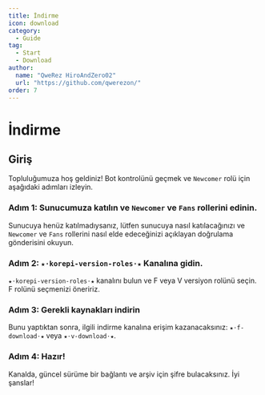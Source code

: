```yaml
---
title: İndirme
icon: download
category:
  - Guide
tag:
  - Start
  - Download
author:
  name: "QweRez HiroAndZero02"
  url: "https://github.com/qwerezon/"
order: 7
---
```


# İndirme

## Giriş

Topluluğumuza hoş geldiniz! Bot kontrolünü geçmek ve `Newcomer` rolü için aşağıdaki adımları izleyin.

### Adım 1: Sunucumuza katılın ve `Newcomer` ve `Fans` rollerini edinin.

Sunucuya henüz katılmadıysanız, lütfen sunucuya nasıl katılacağınızı ve `Newcomer` ve `Fans` rollerini nasıl elde edeceğinizi açıklayan doğrulama gönderisini okuyun.

### Adım 2: `★⋅korepi-version-roles⋅★` Kanalına gidin.

`★⋅korepi-version-roles⋅★` kanalını bulun ve F veya V versiyon rolünü seçin. F rolünü seçmenizi öneririz.

### Adım 3: Gerekli kaynakları indirin

Bunu yaptıktan sonra, ilgili indirme kanalına erişim kazanacaksınız: `★⋅f-download⋅★` veya `★⋅v-download⋅★`.

### Adım 4: Hazır!

Kanalda, güncel sürüme bir bağlantı ve arşiv için şifre bulacaksınız. İyi şanslar!
